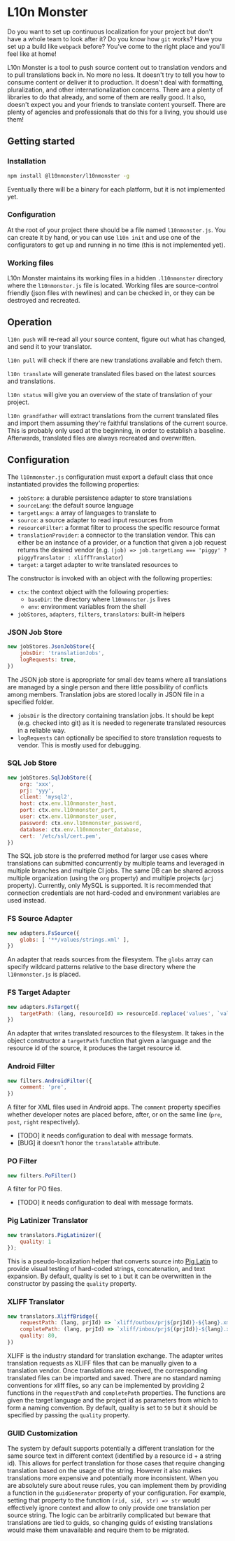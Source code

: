 # L10n Monster

Do you want to set up continuous localization for your project but don't have a whole team to look after it? Do you know how `git` works? Have you set up a build like `webpack` before? You've come to the right place and you'll feel like at home!

L10n Monster is a tool to push source content out to translation vendors and to pull translations back in. No more no less.
It doesn't try to tell you how to consume content or deliver it to production. It doesn't deal with formatting, pluralization, and other internationalization concerns. There are a plenty of libraries to do that already, and some of them are really good.
It also, doesn't expect you and your friends to translate content yourself. There are plenty of agencies and professionals that do this for a living, you should use them!

## Getting started

### Installation

```sh
npm install @l10nmonster/l10nmonster -g
```

Eventually there will be a binary for each platform, but it is not implemented yet.

### Configuration

At the root of your project there should be a file named `l10nmonster.js`. You can create it by hand, or you can use `l10n init` and use one of the configurators to get up and running in no time (this is not implemented yet).

### Working files

L10n Monster maintains its working files in a hidden `.l10nmonster` directory where the `l10nmonster.js` file is located. Working files are source-control friendly (json files with newlines) and can be checked in, or they can be destroyed and recreated.

## Operation

`l10n push` will re-read all your source content, figure out what has changed, and send it to your translator.

`l10n pull` will check if there are new translations available and fetch them.

`l10n translate` will generate translated files based on the latest sources and translations.

`l10n status` will give you an overview of the state of translation of your project.

`l10n grandfather` will extract translations from the current translated files and import them assuming they're faithful translations of the current source. This is probably only used at the beginning, in order to establish a baseline. Afterwards, translated files are always recreated and overwritten.

## Configuration

The `l10nmonster.js` configuration must export a default class that once instantiated provides the following properties:

* `jobStore`: a durable persistence adapter to store translations
* `sourceLang`: the default source language
* `targetLangs`: a array of languages to translate to 
* `source`: a source adapter to read input resources from
* `resourceFilter`: a format filter to process the specific resource format
* `translationProvider`: a connector to the translation vendor. This can either be an instance of a provider, or a function that given a job request returns the desired vendor (e.g. `(job) => job.targetLang === 'piggy' ? piggyTranslator : xliffTranslator`)
* `target`: a target adapter to write translated resources to

The constructor is invoked with an object with the following properties:
* `ctx`: the context object with the following properties:
    * `baseDir`: the directory where `l10nmonster.js` lives
    * `env`: environment variables from the shell
* `jobStores`, `adapters`, `filters`, `translators`: built-in helpers

### JSON Job Store

```js
new jobStores.JsonJobStore({
    jobsDir: 'translationJobs',
    logRequests: true,
})
```

The JSON job store is appropriate for small dev teams where all translations are managed by a single person and there little possibility of conflicts among members. Translation jobs are stored locally in JSON file in a specified folder.

* `jobsDir` is the directory containing translation jobs. It should be kept (e.g. checked into git) as it is needed to regenerate translated resources in a reliable way.
* `logRequests` can optionally be specified to store translation requests to vendor. This is mostly used for debugging.

### SQL Job Store

```js
new jobStores.SqlJobStore({
    org: 'xxx',
    prj: 'yyy',
    client: 'mysql2',
    host: ctx.env.l10nmonster_host,
    port: ctx.env.l10nmonster_port,
    user: ctx.env.l10nmonster_user,
    password: ctx.env.l10nmonster_password,
    database: ctx.env.l10nmonster_database,
    cert: '/etc/ssl/cert.pem',
})
```

The SQL job store is the preferred method for larger use cases where translations can submitted concurrently by multiple teams and leveraged in multiple branches and multiple CI jobs.
The same DB can be shared across multiple organization (using the `org` property) and multiple projects (`prj` property). Currently, only MySQL is supported. It is recommended that connection credentials are not hard-coded and environment variables are used instead.

### FS Source Adapter

```js
new adapters.FsSource({
    globs: [ '**/values/strings.xml' ],
})
```

An adapter that reads sources from the filesystem. The `globs` array can specify wildcard patterns relative to the base directory where the `l10nmonster.js` is placed.

### FS Target Adapter

```js
new adapters.FsTarget({
    targetPath: (lang, resourceId) => resourceId.replace('values', `values-${lang}`),
})
```

An adapter that writes translated resources to the filesystem. It takes in the object constructor a `targetPath` function that given a language and the resource id of the source, it produces the target resource id.


### Android Filter

```js
new filters.AndroidFilter({
    comment: 'pre',
})
```

A filter for XML files used in Android apps. The `comment` property specifies whether developer notes are placed before, after, or on the same line (`pre`, `post`, `right` respectively).

* [TODO] it needs configuration to deal with message formats.
* [BUG] it doesn't honor the `translatable` attribute.

### PO Filter

```js
new filters.PoFilter()
```

A filter for PO files.

* [TODO] it needs configuration to deal with message formats.

### Pig Latinizer Translator

```js
new translators.PigLatinizer({
    quality: 1
});
```

This is a pseudo-localization helper that converts source into [Pig Latin](https://en.wikipedia.org/wiki/Pig_Latin) to provide visual testing of hard-coded strings, concatenation, and text expansion. By default, quality is set to `1` but it can be overwritten in the constructor by passing the `quality` property.

### XLIFF Translator

```js
new translators.XliffBridge({
    requestPath: (lang, prjId) => `xliff/outbox/prj${prjId)}-${lang}.xml`,
    completePath: (lang, prjId) => `xliff/inbox/prj${(prjId)}-${lang}.xml`,
    quality: 80,
})
```

XLIFF is the industry standard for translation exchange. The adapter writes translation requests as XLIFF files that can be manually given to a translation vendor. Once translations are received, the corresponding translated files can be imported and saved.
There are no standard naming conventions for xliff files, so any can be implemented by providing 2 functions in the `requestPath` and `completePath` properties. The functions are given the target language and the project id as parameters from which to form a naming convention. By default, quality is set to `50` but it should be specified by passing the `quality` property.

### GUID Customization

The system by default supports potentially a different translation for the same source text in different context (identified by a resource id + a string id). This allows for perfect translation for those cases that require changing translation based on the usage of the string. However it also makes translations more expensive and potentially more inconsistent.
When you are absolutely sure about reuse rules, you can implement them by providing a function in the `guidGenerator` property of your configuration. For example, setting that property to the function `(rid, sid, str) => str` would effectively ignore context and allow to only provide one translation per source string.
The logic can be arbitrarily complicated but beware that translations are tied to guids, so changing guids of existing translations would make them unavailable and require them to be migrated.